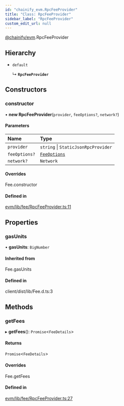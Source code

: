 ```yaml
---
id: "chainify_evm.RpcFeeProvider"
title: "Class: RpcFeeProvider"
sidebar_label: "RpcFeeProvider"
custom_edit_url: null
---
```


[@chainify/evm](../modules/chainify_evm.md).RpcFeeProvider

## Hierarchy

- `default`

  ↳ **`RpcFeeProvider`**

## Constructors

### constructor

• **new RpcFeeProvider**(`provider`, `feeOptions?`, `network?`)

#### Parameters

| Name | Type |
| :------ | :------ |
| `provider` | `string` \| `StaticJsonRpcProvider` |
| `feeOptions?` | [`FeeOptions`](../namespaces/chainify_evm.EvmTypes.md#feeoptions) |
| `network?` | `Network` |

#### Overrides

Fee.constructor

#### Defined in

[evm/lib/fee/RpcFeeProvider.ts:11](https://github.com/liquality/chainify/blob/540cfa69/packages/evm/lib/fee/RpcFeeProvider.ts#L11)

## Properties

### gasUnits

• **gasUnits**: `BigNumber`

#### Inherited from

Fee.gasUnits

#### Defined in

client/dist/lib/Fee.d.ts:3

## Methods

### getFees

▸ **getFees**(): `Promise`<`FeeDetails`\>

#### Returns

`Promise`<`FeeDetails`\>

#### Overrides

Fee.getFees

#### Defined in

[evm/lib/fee/RpcFeeProvider.ts:27](https://github.com/liquality/chainify/blob/540cfa69/packages/evm/lib/fee/RpcFeeProvider.ts#L27)
